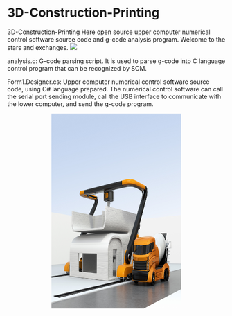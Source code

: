 # 3D-Construction-Printing

3D-Construction-Printing
Here open source upper computer numerical control software source code and g-code analysis program. Welcome to the stars and exchanges.
![](https://github.com/hzlbbfrog/3D-Construction-Printing/blob/master/3D-Printing.png/strip%7CimageView2/2/w/300)

analysis.c:
G-code parsing script. It is used to parse g-code into C language control program that can be recognized by SCM.

Form1.Designer.cs:
Upper computer numerical control software source code, using C# language prepared. The numerical control software can call the serial port sending module, call the USB interface to communicate with the lower computer, and send the g-code program.

<div align=center><img src="https://github.com/hzlbbfrog/3D-Construction-Printing/blob/master/3D-Printing.png" width="300" height="450" /></div>

